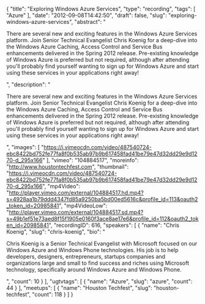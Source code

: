 {
  "title": "Exploring Windows Azure Services",
  "type": "recording",
  "tags": [
    "Azure"
  ],
  "date": "2012-09-08T14:42:50",
  "draft": false,
  "slug": "exploring-windows-azure-services",
  "abstract": "<p>There are several new and exciting features in the Windows Azure Services platform. Join Senior Technical Evangelist Chris Koenig for a deep-dive into the Windows Azure Caching, Access Control and Service Bus enhancements delivered in the Spring 2012 release. Pre-existing knowledge of Windows Azure is preferred but not required, although after attending you'll probably find yourself wanting to sign up for Windows Azure and start using these services in your applications right away!</p>",
  "description": "<p>There are several new and exciting features in the Windows Azure Services platform. Join Senior Technical Evangelist Chris Koenig for a deep-dive into the Windows Azure Caching, Access Control and Service Bus enhancements delivered in the Spring 2012 release. Pre-existing knowledge of Windows Azure is preferred but not required, although after attending you'll probably find yourself wanting to sign up for Windows Azure and start using these services in your applications right away!</p>",
  "images": [
    "https://i.vimeocdn.com/video/487540724-ebc8422bd752fe77fa8f0b535ab97b9b617458fad41be79e47d32dd29e9d1270-d_295x166"
  ],
  "vimeo": "104884517",
  "moreinfo": "http://www.houstontechfest.com",
  "thumbnail": "https://i.vimeocdn.com/video/487540724-ebc8422bd752fe77fa8f0b535ab97b9b617458fad41be79e47d32dd29e9d1270-d_295x166",
  "mp4Video": "http://player.vimeo.com/external/104884517.hd.mp4?s=4928aa1b79ddd4347fd85a9250ba5bd00ed5616c&profile_id=113&oauth2_token_id=20985841",
  "mp4VideoLow": "http://player.vimeo.com/external/104884517.sd.mp4?s=49b1ef51e73aed8f15f1905e0160f3ace8ae17e6&profile_id=112&oauth2_token_id=20985841",
  "recordingID": 616,
  "speakers": [
    {
      "name": "Chris Koenig",
      "slug": "chris-koenig",
      "bio": "<p>Chris Koenig is a Senior Technical Evangelist with Microsoft focused on our Windows Azure and Windows Phone technologies.  His job is to help developers, designers, entrepreneurs, startups companies and organizations large and small to find success and riches using Microsoft technology, specifically around Windows Azure and Windows Phone.</p>",
      "count": 10
    }
  ],
  "ugtvtags": [
    {
      "name": "Azure",
      "slug": "azure",
      "count": 44
    }
  ],
  "meetups": [
    {
      "name": "Houston Techfest",
      "slug": "houston-techfest",
      "count": 118
    }
  ]
}